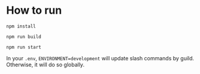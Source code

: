 # How to run

`npm install`

`npm run build`

`npm run start`

In your `.env`, `ENVIRONMENT=development` will update slash commands by guild. Otherwise, it will do so globally.

